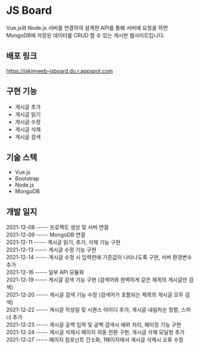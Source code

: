 # JS Board

Vue.js와 Node.js 서버를 연결하여 설계한 API를 통해 서버에 요청을 하면  
MongoDB에 저장된 데이터를 CRUD 할 수 있는 게시판 웹사이트입니다.

## 배포 링크

https://jskimweb-jsboard.du.r.appspot.com

## 구현 기능

<ul>
  <li>게시글 추가</li>
  <li>게시글 읽기</li>
  <li>게시글 수정</li>
  <li>게시글 삭제</li>
  <li>게시글 검색</li>
</ul>

## 기술 스택

<ul>
  <li>Vue.js</li>
  <li>Bootstrap</li>
  <li>Node.js</li>
  <li>MongoDB</li>
</ul>

## 개발 일지

2021-12-08 ----- 프로젝트 생성 및 서버 연결  
2021-12-09 ----- MongoDB 연결  
2021-12-11 ----- 게시글 읽기, 추가, 삭제 기능 구현  
2021-12-13 ----- 게시글 수정 기능 구현  
2021-12-14 ----- 게시글 수정 시 입력란에 기존값이 나타나도록 구현, 서버 환경변수 추가  
2021-12-16 ----- 일부 API 모듈화  
2021-12-19 ----- 게시글 검색 기능 구현 (검색어와 완벽하게 같은 제목의 게시글만 검색)  
2021-12-20 ----- 게시글 검색 기능 수정 (검색어가 포함되는 제목의 게시글 모두 검색)  
2021-12-22 ----- 게시글 작성일 및 시퀀스 아이디 추가, 게시글 내림차순 정렬, 스피너 추가  
2021-12-23 ----- 게시글 공백 입력 및 공백 검색시 예외 처리, 페이징 기능 구현  
2021-12-24 ----- 게시글 삭제시 페이지 자동 전환 구현, 게시글 삭제 모달창 추가  
2021-12-27 ----- 페이지 컴포넌트 간소화, 1페이지에서 게시글 삭제시 오류 수정